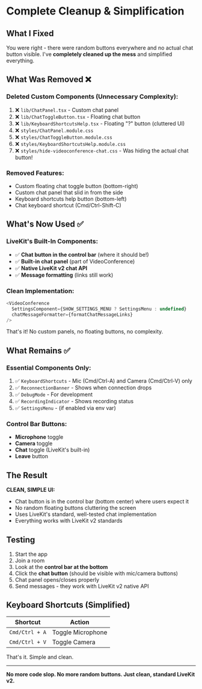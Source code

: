 # Complete Cleanup & Simplification

## What I Fixed

You were right - there were random buttons everywhere and no actual chat button visible. I've **completely cleaned up the mess** and simplified everything.

## What Was Removed ❌

### Deleted Custom Components (Unnecessary Complexity):
1. ❌ `lib/ChatPanel.tsx` - Custom chat panel
2. ❌ `lib/ChatToggleButton.tsx` - Floating chat button
3. ❌ `lib/KeyboardShortcutsHelp.tsx` - Floating "?" button (cluttered UI)
4. ❌ `styles/ChatPanel.module.css`
5. ❌ `styles/ChatToggleButton.module.css`
6. ❌ `styles/KeyboardShortcutsHelp.module.css`
7. ❌ `styles/hide-videoconference-chat.css` - Was hiding the actual chat button!

### Removed Features:
- Custom floating chat toggle button (bottom-right)
- Custom chat panel that slid in from the side
- Keyboard shortcuts help button (bottom-left)
- Chat keyboard shortcut (Cmd/Ctrl-Shift-C)

## What's Now Used ✅

### LiveKit's Built-In Components:
- ✅ **Chat button in the control bar** (where it should be!)
- ✅ **Built-in chat panel** (part of VideoConference)
- ✅ **Native LiveKit v2 chat API**
- ✅ **Message formatting** (links still work)

### Clean Implementation:
```typescript
<VideoConference
  SettingsComponent={SHOW_SETTINGS_MENU ? SettingsMenu : undefined}
  chatMessageFormatter={formatChatMessageLinks}
/>
```

That's it! No custom panels, no floating buttons, no complexity.

## What Remains ✅

### Essential Components Only:
1. ✅ `KeyboardShortcuts` - Mic (Cmd/Ctrl-A) and Camera (Cmd/Ctrl-V) only
2. ✅ `ReconnectionBanner` - Shows when connection drops
3. ✅ `DebugMode` - For development
4. ✅ `RecordingIndicator` - Shows recording status
5. ✅ `SettingsMenu` - (if enabled via env var)

### Control Bar Buttons:
- **Microphone** toggle
- **Camera** toggle
- **Chat** toggle (LiveKit's built-in)
- **Leave** button

## The Result

**CLEAN, SIMPLE UI:**
- Chat button is in the control bar (bottom center) where users expect it
- No random floating buttons cluttering the screen
- Uses LiveKit's standard, well-tested chat implementation
- Everything works with LiveKit v2 standards

## Testing

1. Start the app
2. Join a room
3. Look at the **control bar at the bottom**
4. Click the **chat button** (should be visible with mic/camera buttons)
5. Chat panel opens/closes properly
6. Send messages - they work with LiveKit v2 native API

## Keyboard Shortcuts (Simplified)

| Shortcut | Action |
|----------|--------|
| `Cmd/Ctrl + A` | Toggle Microphone |
| `Cmd/Ctrl + V` | Toggle Camera |

That's it. Simple and clean.

---

**No more code slop. No more random buttons. Just clean, standard LiveKit v2.**

